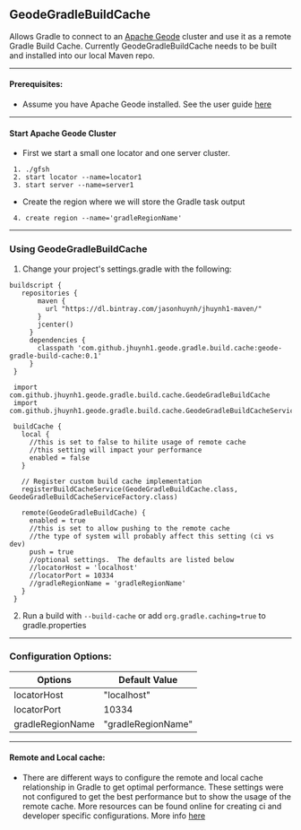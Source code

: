 ## GeodeGradleBuildCache

Allows Gradle to connect to an [Apache Geode](https://geode.apache.org/) cluster and use it as a remote Gradle Build Cache.
Currently GeodeGradleBuildCache needs to be built and installed into our local Maven repo.

***
#### Prerequisites: 
* Assume you have Apache Geode installed.  See the user guide [here](https://geode.apache.org/docs/)
***
#### Start Apache Geode Cluster
* First we start a small one locator and one server cluster.
```
 1. ./gfsh 
 2. start locator --name=locator1
 3. start server --name=server1 
```
* Create the region where we will store the Gradle task output
```
 4. create region --name='gradleRegionName' 
```
***

### Using GeodeGradleBuildCache
 1. Change your project's settings.gradle with the following:
 
```
buildscript {
   repositories {
       maven {
         url "https://dl.bintray.com/jasonhuynh/jhuynh1-maven/"
       }
       jcenter()
     }
     dependencies {
       classpath 'com.github.jhuynh1.geode.gradle.build.cache:geode-gradle-build-cache:0.1'
     }
 }
 
 import com.github.jhuynh1.geode.gradle.build.cache.GeodeGradleBuildCache
 import com.github.jhuynh1.geode.gradle.build.cache.GeodeGradleBuildCacheServiceFactory
 
 buildCache {
   local {
     //this is set to false to hilite usage of remote cache
     //this setting will impact your performance
     enabled = false 
   }

   // Register custom build cache implementation
   registerBuildCacheService(GeodeGradleBuildCache.class, GeodeGradleBuildCacheServiceFactory.class)
 
   remote(GeodeGradleBuildCache) {
     enabled = true 
     //this is set to allow pushing to the remote cache
     //the type of system will probably affect this setting (ci vs dev)
     push = true
     //optional settings.  The defaults are listed below
     //locatorHost = 'localhost'
     //locatorPort = 10334
     //gradleRegionName = 'gradleRegionName'
   }
 }
```

 2. Run a build with ```--build-cache```
  or add ```org.gradle.caching=true``` to gradle.properties 
***
### Configuration Options:

 Options | Default Value
 ---       |---
 locatorHost| "localhost"
 locatorPort| 10334
 gradleRegionName| "gradleRegionName"
*** 

#### Remote and Local cache:
* There are different ways to configure the remote and local cache relationship in Gradle to get optimal performance.  These settings were not configured to get the best performance but to show the usage of the remote cache.   More resources can be found online for creating ci and developer specific configurations.  More info [here](https://docs.gradle.org/current/userguide/build_cache.html)
